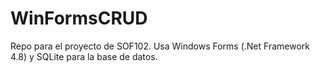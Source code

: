 # WinFormsCRUD
Repo para el proyecto de SOF102. Usa Windows Forms (.Net Framework 4.8) y SQLite para la base de datos.
